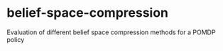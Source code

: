 # belief-space-compression
Evaluation of different belief space compression methods for a POMDP policy
